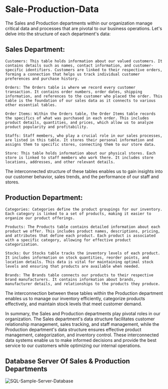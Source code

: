 # Sale-Production-Data

The Sales and Production departments within our organization manage critical data and processes that are pivotal to our business operations. Let's delve into the structure of each department's data:

## Sales Department:

    Customers: This table holds information about our valued customers. It contains details such as names, contact information, and customer-specific identifiers. Customers are linked to their respective orders, forming a connection that helps us track individual customer preferences and purchase history.

    Orders: The Orders table is where we record every customer transaction. It contains order numbers, order dates, shipping information, and references to the customer who placed the order. This table is the foundation of our sales data as it connects to various other essential tables.

    Order Items: Within the Orders table, the Order Items table records the specifics of what was purchased in each order. This includes product details, quantities, and prices, which allow us to analyze product popularity and profitability.

    Staffs: Staff members, who play a crucial role in our sales processes, are listed in this table. It stores their personal information and assigns them to specific stores, connecting them to our store data.

    Store: This table holds information about our physical stores. Each store is linked to staff members who work there. It includes store locations, addresses, and other relevant details.

The interconnected structure of these tables enables us to gain insights into our customer behavior, sales trends, and the performance of our staff and stores.

## Production Department:

    Categories: Categories define the product groupings for our inventory. Each category is linked to a set of products, making it easier to organize our product offerings.

    Products: The Products table contains detailed information about each product we offer. This includes product names, descriptions, pricing, and attributes that define each product. Each product is associated with a specific category, allowing for effective product categorization.

    Stocks: Our Stocks table tracks the inventory levels of each product. It includes information on stock quantities, reorder points, and location details. This data is vital for maintaining optimal stock levels and ensuring that products are available when needed.

    Brands: The Brands table connects our products to their respective brand manufacturers. It contains information about brands, manufacturer details, and relationships to the products they produce.

The interconnection between these tables within the Production department enables us to manage our inventory efficiently, categorize products effectively, and maintain stock levels that meet customer demand.

In summary, the Sales and Production departments play pivotal roles in our organization. The Sales department's data structure facilitates customer relationship management, sales tracking, and staff management, while the Production department's data structure ensures effective product management, categorization, and inventory control. These interconnected data systems enable us to make informed decisions and provide the best service to our customers while optimizing our internal operations.

## Database Server Of Sales & Production Departments

![SQL-Sample-Server-Database](https://github.com/vishwajeetmishra4/Sale-Production-Data/assets/135427511/bd8d296d-57db-47f2-8d38-9170a54852d3)
